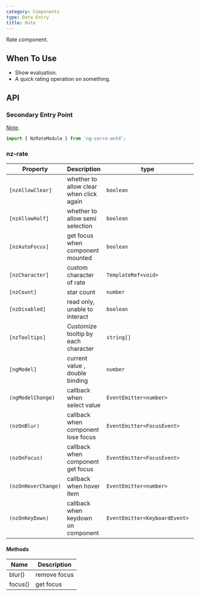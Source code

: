 ```yaml
---
category: Components
type: Data Entry
title: Rate
---
```


Rate component.

## When To Use

- Show evaluation.
- A quick rating operation on something.

## API

### Secondary Entry Point

[Note](/docs/getting-started/en#secondary-entry-points).

```ts
import { NzRateModule } from 'ng-zorro-antd';
```

### nz-rate

| Property | Description | type | Default |
| -------- | ----------- | ---- | ------- |
| `[nzAllowClear]` | whether to allow clear when click again | `boolean` | `true` |
| `[nzAllowHalf]` | whether to allow semi selection | `boolean` | `false` |
| `[nzAutoFocus]` | get focus when component mounted | `boolean` | `false` |
| `[nzCharacter]` | custom character of rate | `TemplateRef<void>` | `<i nz-icon type="star"></i>` |
| `[nzCount]` | star count | `number` | `5` |
| `[nzDisabled]` | read only, unable to interact | `boolean` | `false` |
| `[nzTooltips]` | Customize tooltip by each character | `string[]` | `[]` |
| `[ngModel]` | current value , double binding | `number` | - |
| `(ngModelChange)` | callback when select value | `EventEmitter<number>` | - |
| `(nzOnBlur)` | callback when component lose focus | `EventEmitter<FocusEvent>` | - |
| `(nzOnFocus)` | callback when component get focus | `EventEmitter<FocusEvent>` | - |
| `(nzOnHoverChange)` | callback when hover item | `EventEmitter<number>` | - |
| `(nzOnKeyDown)` | callback when keydown on component | `EventEmitter<KeyboardEvent>` | - |

#### Methods

| Name | Description |
| ---- | ----------- |
| blur() | remove focus |
| focus() | get focus |
